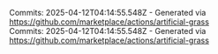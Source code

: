 Commits: 2025-04-12T04:14:55.548Z - Generated via https://github.com/marketplace/actions/artificial-grass
<br>
Commits: 2025-04-12T04:14:55.548Z - Generated via https://github.com/marketplace/actions/artificial-grass
<br>
